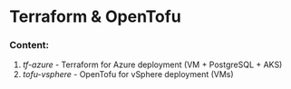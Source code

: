 # Terraform & OpenTofu

### Content:
1. _tf-azure_ - Terraform for Azure deployment (VM + PostgreSQL + AKS)
1. _tofu-vsphere_ - OpenTofu for vSphere deployment (VMs)
